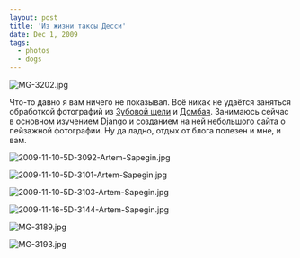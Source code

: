 ```yaml
---
layout: post
title: 'Из жизни таксы Десси'
date: Dec 1, 2009
tags:
  - photos
  - dogs
---
```


![MG-3202.jpg](photo://1055)

Что-то давно я вам ничего не показывал. Всё никак не удаётся заняться обработкой фотографий из [Зубовой щели](http://morning.photos/albums/zubova-schel/) и [Домбая](http://morning.photos/albums/dombai/). Занимаюсь сейчас в основном изучением Django и созданием на ней [небольшого сайта](http://twitter.com/Landscapists) о пейзажной фотографии. Ну да ладно, отдых от блога полезен и мне, и вам.

<!--more-->

![2009-11-10-5D-3092-Artem-Sapegin.jpg](photo://1048)

![2009-11-10-5D-3101-Artem-Sapegin.jpg](photo://1049)

![2009-11-10-5D-3103-Artem-Sapegin.jpg](photo://1050)

![2009-11-16-5D-3144-Artem-Sapegin.jpg](photo://1052)

![MG-3189.jpg](photo://1053)

![MG-3193.jpg](photo://1054)
